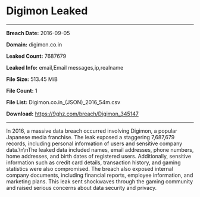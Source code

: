 # Digimon Leaked

------------
**Breach Date:** 2016-09-05

**Domain:** digimon.co.in

**Leaked Count:** 7687679

**Leaked Info:** email,Email messages,ip,realname

**File Size:** 513.45 MiB

**File Count:** 1

**File List:** Digimon.co.in_(JSON)_2016_54m.csv

**Download:** https://9ghz.com/breach/Digimon_345147

------------
In 2016, a massive data breach occurred involving Digimon, a popular Japanese media franchise. The leak exposed a staggering 7,687,679 records, including personal information of users and sensitive company data.\n\nThe leaked data included names, email addresses, phone numbers, home addresses, and birth dates of registered users. Additionally, sensitive information such as credit card details, transaction history, and gaming statistics were also compromised. The breach also exposed internal company documents, including financial reports, employee information, and marketing plans. This leak sent shockwaves through the gaming community and raised serious concerns about data security and privacy.
